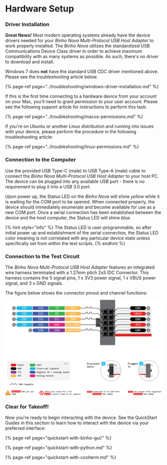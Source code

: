# Hardware Setup

### Driver Installation <a id="driver-installation"></a>

**Great News!** Most modern operating systems already have the device drivers needed for your _Binho Nova Multi-Protocol USB Host Adapter_ to work properly installed. The _Binho Nova_ utilizes the standardized USB Communications Device Class driver in order to achieve maximum compatibility with as many systems as possible. As such, there's no driver to download and install.

Windows 7 does **not** have the standard USB CDC driver mentioned above. Please see the troubleshooting article below.

{% page-ref page="../troubleshooting/windows-driver-installation.md" %}

If this is the first time connecting to a hardware device from your account on your Mac, you'll need to grant permission to your user account. Please see the following support article for instructions to perform this task:

{% page-ref page="../troubleshooting/macos-permissions.md" %}

If you're on Ubuntu or another Linux distribution and running into issues with your device, please perform the procedure in the following troubleshooting article:

{% page-ref page="../troubleshooting/linux-permissions.md" %}

### Connection to the Computer

Use the provided USB Type-C \(male\) to USB Type-A \(male\) cable to connect the _Binho Nova Multi-Protocol USB Host Adapter_ to your host PC. The device can be plugged into any available USB port - there is no requirement to plug it into a USB 3.0 port.

Upon power up, the Status LED on the _Binho Nova_ will shine _yellow_ while it is waiting for the COM port to be opened. When connected properly, the device should immediately enumerate and become available for use as a new COM port. Once a serial connection has been established between the device and the host computer, the Status LED will shine _blue_.

{% hint style="info" %}
The Status LED is user-programmable, so after initial power up and establishment of the serial connection, the Status LED color meaning is not correlated with any particular device state unless specifically set from within the test scripts.
{% endhint %}

### Connection to the Test Circuit

The _Binho Nova Multi-Protocol USB Host Adapter_ features an integrated wire harness terminated with a 1.27mm pitch 2x5 IDC Connector. This harness contains the 5 signal pins, 1 x 3V3 power signal, 1 x VBUS power signal, and 3 x GND signals.

The figure below shows the connector pinout and channel functions:

![](../.gitbook/assets/20200619_novapinout.png)

### Clear for Takeoff!

Now you're ready to begin interacting with the device. See the QuickStart Guides in this section to learn how to interact with the device via your preferred interface:

{% page-ref page="quickstart-with-binho-gui/" %}

{% page-ref page="quickstart-with-python.md" %}

{% page-ref page="quickstart-with-coolterm.md" %}



